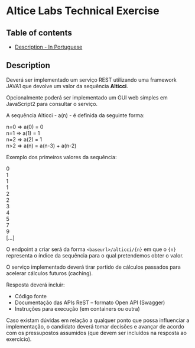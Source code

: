 # Altice Labs Technical Exercise

## Table of contents
* [Description - In Portuguese](#description)

## Description

Deverá ser implementado um serviço REST utilizando uma framework JAVA1 que devolve um
valor da sequência **Alticci**.

Opcionalmente poderá ser implementado um GUI web simples em JavaScript2 para consultar o
serviço.

A sequência Alticci - a(n) - é definida da seguinte forma:

n=0 => a(0) = 0<br>
n=1 => a(1) = 1<br>
n=2 => a(2) = 1<br>
n>2 => a(n) = a(n-3) + a(n-2)

Exemplo dos primeiros valores da sequência:

0<br>
1<br>
1<br>
1<br>
2<br>
2<br>
3<br>
4<br>
5<br>
7<br>
9<br>
[…]

O endpoint a criar será da forma `<baseurl>/alticci/{n}` em que o `{n}` representa o
índice da sequência para o qual pretendemos obter o valor.

O serviço implementado deverá tirar partido de cálculos passados para acelerar cálculos
futuros (caching).

Resposta deverá incluir:

- Código fonte
- Documentação das APIs ReST – formato Open API (Swagger)
- Instruções para execução (em containers ou outra)

Caso existam dúvidas em relação a qualquer ponto que possa influenciar a implementação, o
candidato deverá tomar decisões e avançar de acordo com os pressupostos assumidos (que
devem ser incluídos na resposta ao exercício).
